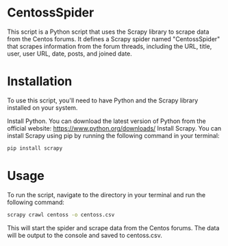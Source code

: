 # CentossSpider
This script is a Python script that uses the Scrapy library to scrape data from the Centos forums. It defines a Scrapy spider named "CentossSpider" that scrapes information from the forum threads, including the URL, title, user, user URL, date, posts, and joined date.

# Installation
To use this script, you'll need to have Python and the Scrapy library installed on your system.

Install Python. You can download the latest version of Python from the official website: https://www.python.org/downloads/
Install Scrapy. You can install Scrapy using pip by running the following command in your terminal: 
```bash
pip install scrapy
```
# Usage
To run the script, navigate to the directory in your terminal and run the following command:
```bash
scrapy crawl centoss -o centoss.csv
```
This will start the spider and scrape data from the Centos forums. The data will be output to the console and saved to centoss.csv.